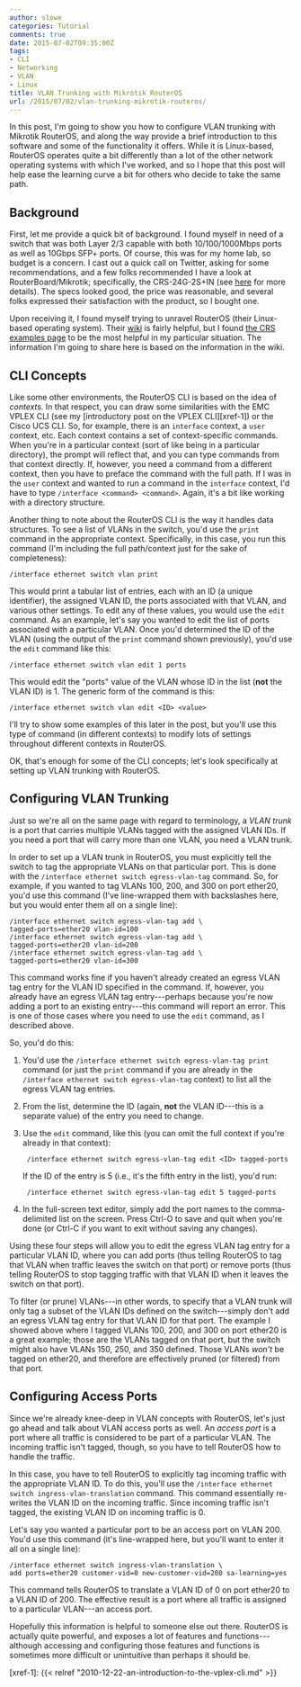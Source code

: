 ```yaml
---
author: slowe
categories: Tutorial
comments: true
date: 2015-07-02T09:35:00Z
tags:
- CLI
- Networking
- VLAN
- Linux
title: VLAN Trunking with Mikrotik RouterOS
url: /2015/07/02/vlan-trunking-mikrotik-routeros/
---
```


In this post, I'm going to show you how to configure VLAN trunking with Mikrotik RouterOS, and along the way provide a brief introduction to this software and some of the functionality it offers. While it is Linux-based, RouterOS operates quite a bit differently than a lot of the other network operating systems with which I've worked, and so I hope that this post will help ease the learning curve a bit for others who decide to take the same path.

## Background

First, let me provide a quick bit of background. I found myself in need of a switch that was both Layer 2/3 capable with both 10/100/1000Mbps ports as well as 10Gbps SFP+ ports. Of course, this was for my home lab, so budget is a concern. I cast out a quick call on Twitter, asking for some recommendations, and a few folks recommended I have a look at RouterBoard/Mikrotik; specifically, the CRS-24G-2S+IN (see [here][link-2] for more details). The specs looked good, the price was reasonable, and several folks expressed their satisfaction with the product, so I bought one.

Upon receiving it, I found myself trying to unravel RouterOS (their Linux-based operating system). Their [wiki][link-3] is fairly helpful, but I found [the CRS examples page][link-1] to be the most helpful in my particular situation. The information I'm going to share here is based on the information in the wiki.

## CLI Concepts

Like some other environments, the RouterOS CLI is based on the idea of _contexts._ In that respect, you can draw some similarities with the EMC VPLEX CLI (see my [introductory post on the VPLEX CLI][xref-1]) or the Cisco UCS CLI. So, for example, there is an `interface` context, a `user` context, etc. Each context contains a set of context-specific commands. When you're in a particular context (sort of like being in a particular directory), the prompt will reflect that, and you can type commands from that context directly. If, however, you need a command from a different context, then you have to preface the command with the full path. If I was in the `user` context and wanted to run a command in the `interface` context, I'd have to type `/interface <command> <command>`. Again, it's a bit like working with a directory structure.

Another thing to note about the RouterOS CLI is the way it handles data structures. To see a list of VLANs in the switch, you'd use the `print` command in the appropriate context. Specifically, in this case, you run this command (I'm including the full path/context just for the sake of completeness):

    /interface ethernet switch vlan print

This would print a tabular list of entries, each with an ID (a unique identifier), the assigned VLAN ID, the ports associated with that VLAN, and various other settings. To edit any of these values, you would use the `edit` command. As an example, let's say you wanted to edit the list of ports associated with a particular VLAN. Once you'd determined the ID of the VLAN (using the output of the `print` command shown previously), you'd use the `edit` command like this:

    /interface ethernet switch vlan edit 1 ports

This would edit the "ports" value of the VLAN whose ID in the list (**not** the VLAN ID) is 1. The generic form of the command is this:

    /interface ethernet switch vlan edit <ID> <value>

I'll try to show some examples of this later in the post, but you'll use this type of command (in different contexts) to modify lots of settings throughout different contexts in RouterOS.

OK, that's enough for some of the CLI concepts; let's look specifically at setting up VLAN trunking with RouterOS.

## Configuring VLAN Trunking

Just so we're all on the same page with regard to terminology, a _VLAN trunk_ is a port that carries multiple VLANs tagged with the assigned VLAN IDs. If you need a port that will carry more than one VLAN, you need a VLAN trunk.

In order to set up a VLAN trunk in RouterOS, you must explicitly tell the switch to tag the appropriate VLANs on that particular port. This is done with the `/interface ethernet switch egress-vlan-tag` command. So, for example, if you wanted to tag VLANs 100, 200, and 300 on port ether20, you'd use this command (I've line-wrapped them with backslashes here, but you would enter them all on a single line):

    /interface ethernet switch egress-vlan-tag add \
    tagged-ports=ether20 vlan-id=100
    /interface ethernet switch egress-vlan-tag add \
    tagged-ports=ether20 vlan-id=200
    /interface ethernet switch egress-vlan-tag add \
    tagged-ports=ether20 vlan-id=300

This command works fine if you haven't already created an egress VLAN tag entry for the VLAN ID specified in the command. If, however, you already have an egress VLAN tag entry---perhaps because you're now adding a port to an existing entry---this command will report an error. This is one of those cases where you need to use the `edit` command, as I described above.

So, you'd do this:

1. You'd use the `/interface ethernet switch egress-vlan-tag print` command (or just the `print` command if you are already in the `/interface ethernet switch egress-vlan-tag` context) to list all the egress VLAN tag entries.
2. From the list, determine the ID (again, **not** the VLAN ID---this is a separate value) of the entry you need to change.
3. Use the `edit` command, like this (you can omit the full context if you're already in that context):

        /interface ethernet switch egress-vlan-tag edit <ID> tagged-ports

    If the ID of the entry is 5 (i.e., it's the fifth entry in the list), you'd run:

        /interface ethernet switch egress-vlan-tag edit 5 tagged-ports

4. In the full-screen text editor, simply add the port names to the comma-delimited list on the screen. Press Ctrl-O to save and quit when you're done (or Ctrl-C if you want to exit without saving any changes).

Using these four steps will allow you to edit the egress VLAN tag entry for a particular VLAN ID, where you can add ports (thus telling RouterOS to tag that VLAN when traffic leaves the switch on that port) or remove ports (thus telling RouterOS to stop tagging traffic with that VLAN ID when it leaves the switch on that port).

To filter (or prune) VLANs---in other words, to specify that a VLAN trunk will only tag a subset of the VLAN IDs defined on the switch---simply don't add an egress VLAN tag entry for that VLAN ID for that port. The example I showed above where I tagged VLANs 100, 200, and 300 on port ether20 is a great example; those are the VLANs tagged on that port, but the switch might also have VLANs 150, 250, and 350 defined. Those VLANs _won't_ be tagged on ether20, and therefore are effectively pruned (or filtered) from that port.

## Configuring Access Ports

Since we're already knee-deep in VLAN concepts with RouterOS, let's just go ahead and talk about VLAN access ports as well. An _access port_ is a port where all traffic is considered to be part of a particular VLAN. The incoming traffic isn't tagged, though, so you have to tell RouterOS how to handle the traffic.

In this case, you have to tell RouterOS to explicitly tag incoming traffic with the appropriate VLAN ID. To do this, you'll use the `/interface ethernet switch ingress-vlan-translation` command. This command essentially re-writes the VLAN ID on the incoming traffic. Since incoming traffic isn't tagged, the existing VLAN ID on incoming traffic is 0.

Let's say you wanted a particular port to be an access port on VLAN 200. You'd use this command (it's line-wrapped here, but you'll want to enter it all on a single line):

    /interface ethernet switch ingress-vlan-translation \
    add ports=ether20 customer-vid=0 new-customer-vid=200 sa-learning=yes

This command tells RouterOS to translate a VLAN ID of 0 on port ether20 to a VLAN ID of 200. The effective result is a port where all traffic is assigned to a particular VLAN---an access port.

Hopefully this information is helpful to someone else out there. RouterOS is actually quite powerful, and exposes a lot of features and functions---although accessing and configuring those features and functions is sometimes more difficult or unintuitive than perhaps it should be.

[link-1]: http://wiki.mikrotik.com/wiki/Manual:CRS_examples
[link-2]: http://routerboard.com/CRS226-24G-2SplusIN
[link-3]: http://wiki.mikrotik.com/wiki/Main_Page
[xref-1]: {{< relref "2010-12-22-an-introduction-to-the-vplex-cli.md" >}}
